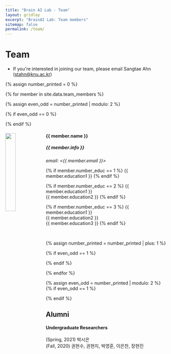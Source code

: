 ```yaml
---
title: "Brain AI Lab - Team"
layout: gridlay
excerpt: "BrainAI Lab: Team members"
sitemap: false
permalink: /team/
---
```


# Team

- If you're interested in joining our team, please email Sangtae Ahn (<stahn@knu.ac.kr>)

{% assign number_printed = 0 %}

{% for member in site.data.team_members %}

{% assign even_odd = number_printed | modulo: 2 %}

{% if even_odd == 0 %}
<div class="row">
{% endif %}

<div class="col-sm-6 clearfix">
  <img src="{{ site.url }}{{ site.baseurl }}/images/teampic/{{ member.photo }}" class="img-responsive" width="25%" style="float: left" />
  <h4>{{ member.name }}</h4>
  <h5>{{ member.info }}<br></h5>
  <i>email: <{{ member.email }}></i>
  
  {% if member.number_educ == 1 %}
  {{ member.education1 }}
  {% endif %}
  
  {% if member.number_educ == 2 %}
  {{ member.education1 }}<br>
  {{ member.education2 }}
  {% endif %}
  
  {% if member.number_educ == 3 %}
  {{ member.education1 }}<br>
  {{ member.education2 }}<br>
  {{ member.education3 }}
  {% endif %}
  
<br>
</div>

{% assign number_printed = number_printed | plus: 1 %}

{% if even_odd == 1 %}
</div>
{% endif %}

{% endfor %}

{% assign even_odd = number_printed | modulo: 2 %}
{% if even_odd == 1 %}
</div>
{% endif %}

## Alumni
#### Undergraduate Researchers  
(Spring, 2021) 박시은 <br>
(Fall, 2020) 권현수, 권현지, 박영훈, 이은찬, 장현진
